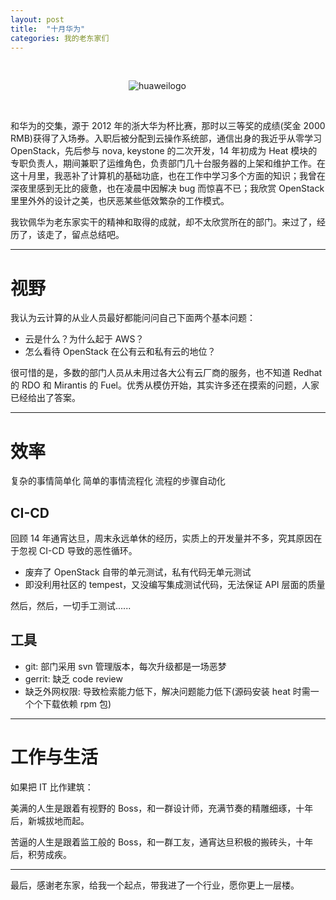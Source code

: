 ```yaml
---
layout: post
title:  "十月华为"
categories: 我的老东家们 
---
```

&nbsp;&nbsp;&nbsp;

&nbsp;&nbsp;&nbsp;&nbsp;&nbsp;&nbsp;&nbsp;&nbsp;&nbsp;&nbsp;&nbsp;&nbsp;&nbsp;&nbsp;&nbsp;&nbsp;&nbsp;&nbsp;&nbsp;&nbsp;&nbsp;&nbsp;&nbsp;&nbsp;&nbsp;&nbsp;&nbsp;&nbsp;&nbsp;&nbsp;&nbsp;&nbsp;&nbsp;&nbsp;&nbsp;&nbsp;&nbsp;&nbsp;&nbsp;&nbsp;&nbsp;&nbsp;&nbsp;&nbsp;&nbsp;&nbsp;&nbsp;&nbsp;![huaweilogo](http://7xp2eu.com1.z0.glb.clouddn.com/huaweilogo.png?imageView2/1/w/200/h/200/q/100)

&nbsp;&nbsp;&nbsp;

和华为的交集，源于 2012 年的浙大华为杯比赛，那时以三等奖的成绩(奖金 2000 RMB)获得了入场券。入职后被分配到云操作系统部，通信出身的我近乎从零学习 OpenStack，先后参与 nova, keystone 的二次开发，14 年初成为 Heat 模块的专职负责人，期间兼职了运维角色，负责部门几十台服务器的上架和维护工作。在这十月里，我恶补了计算机的基础功底，也在工作中学习多个方面的知识；我曾在深夜里感到无比的疲惫，也在凌晨中因解决 bug 而惊喜不已；我欣赏 OpenStack 里里外外的设计之美，也厌恶某些低效繁杂的工作模式。

我钦佩华为老东家实干的精神和取得的成就，却不太欣赏所在的部门。来过了，经历了，该走了，留点总结吧。

----

# 视野

我认为云计算的从业人员最好都能问问自己下面两个基本问题：

- 云是什么？为什么起于 AWS？
- 怎么看待 OpenStack 在公有云和私有云的地位？

很可惜的是，多数的部门人员从未用过各大公有云厂商的服务，也不知道 Redhat 的 RDO 和 Mirantis 的 Fuel。优秀从模仿开始，其实许多还在摸索的问题，人家已经给出了答案。

-----

# 效率

复杂的事情简单化
简单的事情流程化
流程的步骤自动化

## CI-CD

回顾 14 年通宵达旦，周末永远单休的经历，实质上的开发量并不多，究其原因在于忽视 CI-CD 导致的恶性循环。

- 废弃了 OpenStack 自带的单元测试，私有代码无单元测试
- 即没利用社区的 tempest，又没编写集成测试代码，无法保证 API 层面的质量

然后，然后，一切手工测试......

## 工具

- git: 部门采用 svn 管理版本，每次升级都是一场恶梦 
- gerrit: 缺乏 code review
- 缺乏外网权限: 导致检索能力低下，解决问题能力低下(源码安装 heat 时需一个个下载依赖 rpm 包)

------

# 工作与生活

如果把 IT 比作建筑：

美满的人生是跟着有视野的 Boss，和一群设计师，充满节奏的精雕细琢，十年后，新城拔地而起。

苦逼的人生是跟着监工般的 Boss，和一群工友，通宵达旦积极的搬砖头，十年后，积劳成疾。

--------------

最后，感谢老东家，给我一个起点，带我进了一个行业，愿你更上一层楼。
